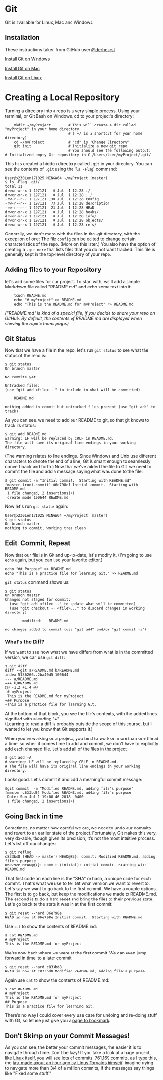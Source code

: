 # Git

Git is available for Linux, Mac and Windows.  

## Installation
These instructions taken from GitHub user [@derheurst](https://gist.github.com/derhuerst/1b15ff4652a867391f03)

[Install Git on Windows](https://github.com/mmdc-net/curriculum/blob/master/git-install-windows.md)

[Install Git on Mac](https://github.com/mmdc-net/curriculum/blob/master/git-install-mac.md)

[Install Git on Linux](https://github.com/mmdc-net/curriculum/blob/master/git-install-linux.md)

# Creating a Local Repository
Turning a directory into a repo is a very simple process.  Using your terminal, or Git Bash on Windows, cd to your project's directory:
````
    mkdir ~/myProject        # This will create a dir called "myProject" in your home directory
                             # ( ~/ is a shortcut for your home directory)
    cd ~/myProject           # "cd" is "Change Directory"
    git init                 # Initialize a new git repo.
                             # You should see the following output:
# Initialized empty Git repository in C:/Users/User/myProject/.git/
````
This has created a hidden directory called `.git` in your directory. You can see the contents of `.git` using the '`ls -Flag`' command:
````
User@x230Len171025 MINGW64 ~/myProject (master)
$ ls -Flag .git/
total 11
drwxr-xr-x 1 197121   0 Jul  1 12:28 ./
drwxr-xr-x 1 197121   0 Jul  1 12:28 ../
-rw-r--r-- 1 197121 130 Jul  1 12:28 config
-rw-r--r-- 1 197121  73 Jul  1 12:28 description
-rw-r--r-- 1 197121  23 Jul  1 12:28 HEAD
drwxr-xr-x 1 197121   0 Jul  1 12:28 hooks/
drwxr-xr-x 1 197121   0 Jul  1 12:28 info/
drwxr-xr-x 1 197121   0 Jul  1 12:28 objects/
drwxr-xr-x 1 197121   0 Jul  1 12:28 refs/

````
Generally, we don't mess with the files in the .git directory, with the exception of one:
The file `config` can be edited to change certain characteristics of the repo. (More on this later.)
You also have the option of creating a `.gitinore` that lists files that you do not want tracked. This file is generally kept in the top-level directory of your repo.
## Adding files to your Repository
let's add some files for our project.  To start with, we'll add a simple Markdown file called "README.md" and echo some text into it:
````
    touch README.md
    echo "# myProject" >> README.md
    echo "This is the README.md for myProject" >> README.md
````
*("README.md" is kind of a special file, if you decide to share your repo on GitHub.  By default, the contents of README.md are displayed when viewing the repo's home page.)*
## Git Status
Now that we have a file in the repo, let's run `git status` to see what the status of the repo is:
````
$ git status
On branch master

No commits yet

Untracked files:
(use "git add <file>..." to include in what will be committed)

    README.md

nothing added to commit but untracked files present (use "git add" to track)
````
As you can see, we need to add our README to git, so that git knows to track its status:
````
$ git add README.md
warning: LF will be replaced by CRLF in README.md.
The file will have its original line endings in your working directory.
````
(The warning relates to line endings.  Since Windows and Unix use different characters to denote the end of a line, Git is smart enough to seamlessly convert back and forth.)
Now that we've added the file to Git, we need to commit the file and add a message saying what was done to the file:
```term
$ git commit -m "Initial commit.  Starting with README.md"
[master (root-commit) 06e798e] Initial commit.  Starting with README.md
 1 file changed, 2 insertions(+)
 create mode 100644 README.md
````
Now let's run `git status` again:
```term
User@x230Len171025 MINGW64 ~/myProject (master)
$ git status
On branch master
nothing to commit, working tree clean
```
## Edit, Commit, Repeat
Now that our file is in Git and up-to-date, let's modify it. (I'm going to use `echo` again, but you can use your favorite editor.)
````
echo "## Purpose" >> README.md
echo "This is a practice file for learning Git." >> README.md
````
`git status` command shows us:
````
$ git status
On branch master
Changes not staged for commit:
  (use "git add <file>..." to update what will be committed)
  (use "git checkout -- <file>..." to discard changes in working directory)

        modified:   README.md

no changes added to commit (use "git add" and/or "git commit -a")
````
### What's the Diff?
If we want to see how what we have differs from what is in the committed version, we can use `git diff`:
```
$ git diff
diff --git a/README.md b/README.md
index 5136266..2ba40d5 100644
--- a/README.md
+++ b/README.md
@@ -1,2 +1,4 @@
 # myProject
 This is the README.md for myProject
+## Purpose
+This is a practice file for learning Git.

```
At the bottom of that block, you see the file's contents, with the added lines signified with a leading "+".  
(Learning to read a diff is probably outside the scope of this course, but I wanted to let you know that Git supports it.)

When you're working on a project, you tend to work on more than one file at a time, so when it comes time to add and commit, we don't have to explicitly add each changed file.  Let's add all of the files in the project:
```
$ git add -A
# warning: LF will be replaced by CRLF in README.md.
# The file will have its original line endings in your working directory.
```
Looks good.  Let's commit it and add a meaningful commit message:
```
$git commit  -m "Modified README.md, adding file's purpose"
[master c833bd8] Modified README.md, adding file's purpose
 Date: Sun Jul 1 19:00:46 2018 -0400
 1 file changed, 2 insertions(+)
```
## Going Back in time
Sometimes, no matter how careful we are, we need to undo our commits and revert to an earlier state of the project.  Fortunately, Git makes this very, very do-able, though given its precision, it's not the most intuitive process.  Let's list off our changes:
```
$ git reflog
c833bd8 (HEAD -> master) HEAD@{5}: commit: Modified README.md, adding file's purpose
06e798e HEAD@{7}: commit (initial): Initial commit. Starting with README.md
```
That first code on each line is the "SHA" or hash, a unique code for each commit.  That's what we use to tell Git what version we want to revert to.  Let's say we want to go back to the first commit.  We have a couple options.  The first is to go back, but keep the modifications we made to README.md.  The second is to do a hard reset and bring the files to their previous state.
Let's go back to the state it was in at the first commit:
```
$ git reset --hard 06e798e
HEAD is now at 06e798e Initial commit.  Starting with README.md
```
Use `cat` to show the contents of README.md:
```
$ cat README.md
# myProject
This is the README.md for myProject
```
We're now back where we were at the first commit.  We can even jump forward in time, to a later commit:
```
$ git reset --hard c833bd8
HEAD is now at c833bd8 Modified README.md, adding file's purpose
```
Again use `cat` to show the contents of README.md:
```
$ cat README.md
# myProject
This is the README.md for myProject
## Purpose
This is a practice file for learning Git.
```
There's no way I could cover every use case for undoing and re-doing stuff with Git, so let me just give you a [page to bookmark](https://blog.github.com/2015-06-08-how-to-undo-almost-anything-with-git/).
## Don't Skimp on your Commit Messages!
As you can see, the better your commit messages, the easier it is to navigate through time.  Don't be lazy!
If you take a look at a huge project, like [Linux itself](https://github.com/torvalds/linux), you will see lots of commits.  761,169 commits, as I type this, the [last made about an hour ago by Linus Torvalds himself](https://github.com/torvalds/linux/commit/021c91791a5e7e85c567452f1be3e4c2c6cb6063).  Imagine trying to navigate more than 3/4 of a million commits, if the messages say things like "Fixed some stuff."
